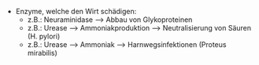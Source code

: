 - Enzyme, welche den Wirt schädigen:
	- z.B.: Neuraminidase --> Abbau von Glykoproteinen
	- z.B.: Urease --> Ammoniakproduktion --> Neutralisierung von Säuren (H. pylori)
	- z.B.: Urease --> Ammoniak --> Harnwegsinfektionen (Proteus mirabilis)
